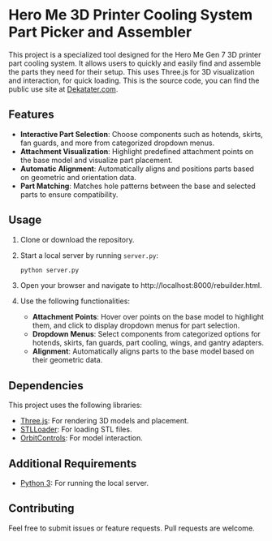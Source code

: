 # Hero Me 3D Printer Cooling System Part Picker and Assembler

This project is a specialized tool designed for the Hero Me Gen 7 3D printer part cooling system. It allows users to quickly and easily find and assemble the parts they need for their setup. This uses Three.js for 3D visualization and interaction, for quick loading. This is the source code, you can find the public use site at [Dekatater.com](https://dekatater.com/tools/HeroMeBuilder.html).

## Features

- **Interactive Part Selection**: Choose components such as hotends, skirts, fan guards, and more from categorized dropdown menus.
- **Attachment Visualization**: Highlight predefined attachment points on the base model and visualize part placement.
- **Automatic Alignment**: Automatically aligns and positions parts based on geometric and orientation data.
- **Part Matching**: Matches hole patterns between the base and selected parts to ensure compatibility.

## Usage

1. Clone or download the repository.
2. Start a local server by running `server.py`:

   ```bash
   python server.py
   ```

3. Open your browser and navigate to http://localhost:8000/rebuilder.html.
4. Use the following functionalities:
    - **Attachment Points**: Hover over points on the base model to highlight them, and click to display dropdown menus for part selection.
    - **Dropdown Menus**: Select components from categorized options for hotends, skirts, fan guards, part cooling, wings, and gantry adapters.
    - **Alignment**: Automatically aligns parts to the base model based on their geometric data.

## Dependencies

This project uses the following libraries:
- [Three.js](https://threejs.org/): For rendering 3D models and placement.
- [STLLoader](https://threejs.org/docs/#examples/en/loaders/STLLoader): For loading STL files.
- [OrbitControls](https://threejs.org/docs/#examples/en/controls/OrbitControls): For model interaction.

## Additional Requirements

- [Python 3](https://www.python.org/downloads/): For running the local server.

## Contributing

Feel free to submit issues or feature requests. Pull requests are welcome.
